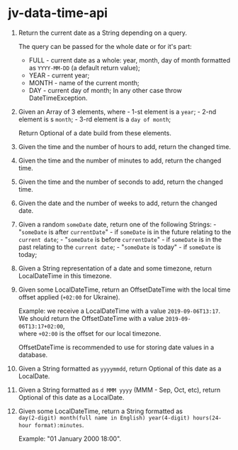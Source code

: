 # jv-data-time-api

1. Return the current date as a String depending on a query.
   
   The query can be passed for the whole date or for it's part:
     - FULL - current date as a whole: year, month, day of month 
       formatted as `YYYY-MM-DD` (a default return value);
     - YEAR - current year;
     - MONTH - name of the current month;
     - DAY - current day of month;
   In any other case throw DateTimeException.

2. Given an Array of 3 elements, where
        - 1-st element is a `year`;
        - 2-nd element is s `month`;
        - 3-rd element is a `day of month`;
   
   Return Optional of a date build from these elements.

3. Given the time and the number of hours to add, return the changed time.
   
4. Given the time and the number of minutes to add, return the changed time.

5. Given the time and the number of seconds to add, return the changed time.

6. Given the date and the number of weeks to add, return the changed date.

7. Given a random `someDate` date, return one of the following Strings:
        - "`someDate` is after `currentDate`" - if `someDate` is in the future relating to the `current date`;
        - "`someDate` is before `currentDate`" - if `someDate` is in the past relating to the `current date`;
        - "`someDate` is today" - if `someDate` is today;
        
8. Given a String representation of a date and some timezone, return LocalDateTime in this timezone.
   
9. Given some LocalDateTime, return an OffsetDateTime with the local time offset applied (`+02:00` for Ukraine).  
   
   Example: we receive a LocalDateTime with a value `2019-09-06T13:17`.  
            We should return the OffsetDateTime with a value `2019-09-06T13:17+02:00`,  
            where `+02:00` is the offset for our local timezone.

   OffsetDateTime is recommended to use for storing date values in a database.  

10. Given a String formatted as `yyyymmdd`,
    return Optional of this date as a LocalDate.

11. Given a String formatted as `d MMM yyyy` (MMM - Sep, Oct, etc),
    return Optional of this date as a LocalDate.

12. Given some LocalDateTime, return a String formatted as  
    `day(2-digit) month(full name in English) year(4-digit) hours(24-hour format):minutes`.  
    
    Example: "01 January 2000 18:00".
